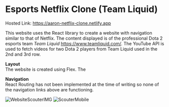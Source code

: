 # Esports Netflix Clone (Team Liquid)

Hosted Link: https://aaron-netflix-clone.netlify.app

This website uses the React library to create a website with navigation similar to that of Netflix. The content displayed is of the professional Dota 2 esports team *Team Liquid* https://www.teamliquid.com/. The YouTube API is used to fetch videos for two Dota 2 players from Team Liquid used in the 2nd and 3rd row.

**Layout** <br />
The website is created using Flex. The 

**Navigation** <br />
React Routing has not been implemented at the time of writing so none of the navigation links above are functioning.

![WebsiteScouterIMG](https://user-images.githubusercontent.com/107777470/179975987-dcb437f0-7217-4351-a0f7-8471100a6ef1.png)
![ScouterMobile](https://user-images.githubusercontent.com/107777470/179978536-540bac36-91d5-48b2-96b6-78c266b85d52.png)
